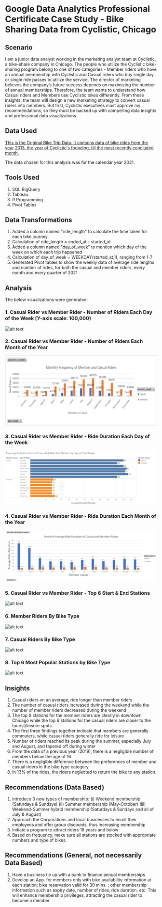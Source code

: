 # Google Data Analytics Professional Certificate Case Study - Bike Sharing Data from Cyclistic, Chicago

## Scenario

I am a junior data analyst working in the marketing analyst team at Cyclistic, a bike-share company in Chicago. The people who utilize the Cyclistic bike-sharing program belong to one of two categories - Member riders who have an annual membership with Cyclistic and Casual riders who buy single day or single ride passes to utilize the service. The director of marketing believes the company’s future success depends on maximizing the number of annual memberships. Therefore, the team wants to understand how Casual riders and Members use Cyclistic bikes differently. From these insights, the team will design a new marketing strategy to convert casual riders into members. But first, Cyclistic executives must approve my recommendations, so they must be backed up with compelling data insights and professional data visualizations.

## Data Used

<a href = "https://divvy-tripdata.s3.amazonaws.com/index.html"> This is the Original Bike Trip Data. It contains data of bike rides from the year 2013, the year of Cyclistic's founding, till the most recently concluded month. </a>

The data chosen for this analysis was for the calendar year 2021.

## Tools Used

1. SQL BigQuery
2. Tableau 
3. R Programming
4. Pivot Tables

## Data Transformations

1. Added a column named "ride_length" to calculate the time taken for each bike journey. 
2. Calculation of ride_length = ended_at – started_at
3. Added a column named "day_of_week" to mention which day of the week on which each trip happened
4. Calculation of day_of_week = WEEKDAY(started_at,1), ranging from 1-7
5. Generated Pivot tables to show the weekly data of average ride lengths and number of rides, for both the casual and member riders, every month and every quarter of 2021

## Analysis

The below visualizations were generated:

### 1. Casual Rider vs Member Rider - Number of Riders Each Day of the Week (Y-axis scale: 100,000)

![alt text](https://raw.githubusercontent.com/rahulshankariyer/Portfolio/main/Cyclistic%20Bike%20Program%20Membership/Data%20Visualization%20through%20R%20and%20Tableau/Number%20of%20Rides%20by%20Member%20and%20Casual%20Riders%20each%20Day%20of%20the%20Week.png)

### 2. Casual Rider vs Member Rider - Number of Riders Each Month of the Year

![alt text](https://raw.githubusercontent.com/rahulshankariyer/Cyclistic_Bike_Program_Membership/main/Data%20Visualization%20through%20R%20and%20Tableau/Casual%20Rider%20vs%20Member%20Rider%20-%20Number%20of%20Riders%20for%20Each%20Month%20of%20the%20Year.png)

### 3. Casual Rider vs Member Rider - Ride Duration Each Day of the Week

![alt text](https://raw.githubusercontent.com/rahulshankariyer/Cyclistic_Bike_Program_Membership/main/Data%20Visualization%20through%20R%20and%20Tableau/Average%20Ride%20Duration%20of%20Casual%20%26%20Member%20Riders%20by%20Day%20of%20the%20Week.png)

### 4. Casual Rider vs Member Rider - Ride Duration Each Month of the Year

![alt text](https://raw.githubusercontent.com/rahulshankariyer/Cyclistic_Bike_Program_Membership/main/Data%20Visualization%20through%20R%20and%20Tableau/Casual%20Rider%20vs%20Member%20Rider%20-%20Ride%20Duration%20for%20Each%20Month%20of%20the%20Year.png)

### 5. Casual Rider vs Member Rider - Top 6 Start & End Stations

![alt text](https://raw.githubusercontent.com/rahulshankariyer/Portfolio/main/Cyclistic%20Bike%20Program%20Membership/Data%20Visualization%20through%20R%20and%20Tableau/Top%206%20Start%20%26%20End%20Stations%20of%20Casual%20%26%20Member%20Riders.png)

### 6. Member Riders By Bike Type

![alt text](https://raw.githubusercontent.com/rahulshankariyer/Portfolio/main/Cyclistic%20Bike%20Program%20Membership/Data%20Visualization%20through%20R%20and%20Tableau/Member%20Riders%20By%20Bike%20Type.png)

### 7. Casual Riders By Bike Type

![alt text](https://raw.githubusercontent.com/rahulshankariyer/Portfolio/main/Cyclistic%20Bike%20Program%20Membership/Data%20Visualization%20through%20R%20and%20Tableau/Casual%20Riders%20by%20Bike%20Type.png)

### 8. Top 6 Most Popular Stations by Bike Type

![alt text](https://raw.githubusercontent.com/rahulshankariyer/Portfolio/main/Cyclistic%20Bike%20Program%20Membership/Data%20Visualization%20through%20R%20and%20Tableau/Top%206%20Most%20Popular%20Stations%20by%20Bike%20Type.png)

## Insights

1. Casual riders on an average, ride longer than member riders
2. The number of casual riders increased during the weekend while the number of member riders decreased during the weekend
3. The top 6 stations for the member riders are clearly in downtown Chicago while the top 6 stations for the casual riders are closer to the tourist/leisure spots.
4. The first three findings together indicate that members are generally commuters, while casual riders generally ride for leisure
5. Number of riders reached its peak during the summer, especially July and August, and tapered off during winter
6. From the data of a previous year (2019), there is a negligible number of members below the age of 16
7. There is a negligible difference between the preferences of member and casual riders in the bike type category.
8. In 13% of the rides, the riders neglected to return the bike to any station.

## Recommendations (Data Based)

1. Introduce 3 new types of membership:
    (i) Weekend membership (Saturdays & Sundays)
    (ii) Summer membership (May-October)
    (iii) Weekend-Summer hybrid membership (Saturdays & Sundays and all of July & August)
2. Approach the Corporations and local businesses to enroll their employees and offer group discounts, thus increasing membership
3. Initiate a program to attract riders 16 years and below
4. Based on frequency, make sure all stations are stocked with appropriate numbers and type of bikes.

## Recommendations (General, not necessarily Data Based)

1. Have a business tie up with a bank to finance annual memberships
2. Develop an App. for members only with bike availability information at each station; bike reservation valid for 30 mins. ; other membership information such as expiry date, number of rides, ride duration, etc. This will enhance membership privileges, attracting the casual rider to become a member
